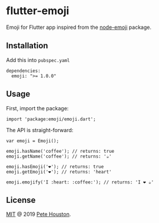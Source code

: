 # flutter-emoji

Emoji for Flutter app inspired from the [node-emoji](https://github.com/omnidan/node-emoji) package.

## Installation

Add this into `pubspec.yaml`

```
dependencies:
  emoji: ">= 1.0.0"
```

## Usage

First, import the package:

```
import 'package:emoji/emoji.dart';
```

The API is straight-forward:

```
var emoji = Emoji();

emoji.hasName('coffee'); // returns: true
emoji.getName('coffee'); // returns: '☕'

emoji.hasEmoji('❤️'); // returns: true
emoji.getEmoji('❤️'); // returns: 'heart'

emoji.emojify('I :heart: :coffee:'); // returns: 'I ❤️ ☕'
```

## License

[MIT](LICENSE.md) @ 2019 [Pete Houston](https://petehouston.com).